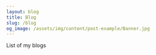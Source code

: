 ```yaml
---
layout: blog
title: Blog
slug: /blog
og_image: /assets/img/content/post-example/Banner.jpg
---
```


List of my blogs
<br />
